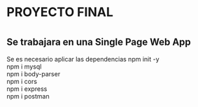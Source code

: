<h1>PROYECTO FINAL<h1>
<h2>Se trabajara en una Single Page Web App</h3>
<p>Se es necesario aplicar las dependencias 
    npm init -y<br>
    npm i mysql<br>
    npm i body-parser<br>
    npm i cors<br>
    npm i express<br>
    npm i postman<br>
<p>